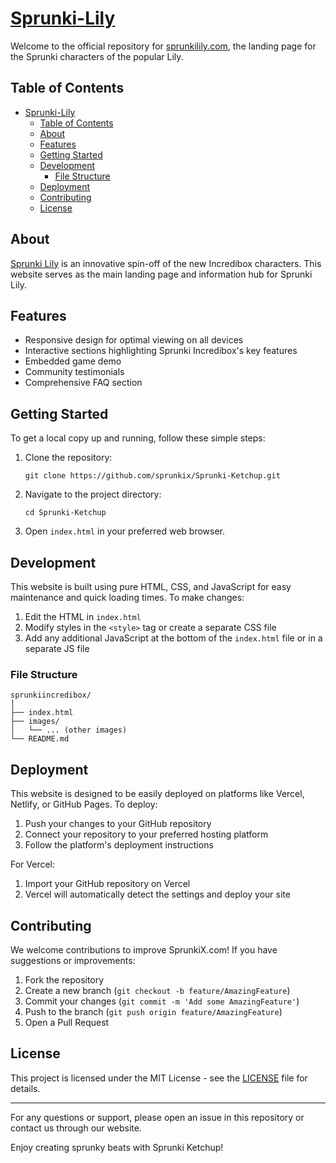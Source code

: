 # [Sprunki-Lily](sprunkilily.com)

Welcome to the official repository for [sprunkilily.com](https://sprunkilily.com/), the landing page for the Sprunki characters of the popular Lily.

## Table of Contents

- [Sprunki-Lily](#sprunki-lily)
  - [Table of Contents](#table-of-contents)
  - [About](#about)
  - [Features](#features)
  - [Getting Started](#getting-started)
  - [Development](#development)
    - [File Structure](#file-structure)
  - [Deployment](#deployment)
  - [Contributing](#contributing)
  - [License](#license)

## About

[Sprunki Lily](https://sprunkilily.com/) is an innovative spin-off of the new Incredibox characters. This website serves as the main landing page and information hub for Sprunki Lily.

## Features

- Responsive design for optimal viewing on all devices
- Interactive sections highlighting Sprunki Incredibox's key features
- Embedded game demo
- Community testimonials
- Comprehensive FAQ section

## Getting Started

To get a local copy up and running, follow these simple steps:

1. Clone the repository:
   ```
   git clone https://github.com/sprunkix/Sprunki-Ketchup.git
   ```
2. Navigate to the project directory:
   ```
   cd Sprunki-Ketchup
   ```
3. Open `index.html` in your preferred web browser.

## Development

This website is built using pure HTML, CSS, and JavaScript for easy maintenance and quick loading times. To make changes:

1. Edit the HTML in `index.html`
2. Modify styles in the `<style>` tag or create a separate CSS file
3. Add any additional JavaScript at the bottom of the `index.html` file or in a separate JS file

### File Structure

```
sprunkiincredibox/
│
├── index.html
├── images/
│   └── ... (other images)
└── README.md
```

## Deployment

This website is designed to be easily deployed on platforms like Vercel, Netlify, or GitHub Pages. To deploy:

1. Push your changes to your GitHub repository
2. Connect your repository to your preferred hosting platform
3. Follow the platform's deployment instructions

For Vercel:
1. Import your GitHub repository on Vercel
2. Vercel will automatically detect the settings and deploy your site

## Contributing

We welcome contributions to improve SprunkiX.com! If you have suggestions or improvements:

1. Fork the repository
2. Create a new branch (`git checkout -b feature/AmazingFeature`)
3. Commit your changes (`git commit -m 'Add some AmazingFeature'`)
4. Push to the branch (`git push origin feature/AmazingFeature`)
5. Open a Pull Request

## License

This project is licensed under the MIT License - see the [LICENSE](LICENSE) file for details.

---

For any questions or support, please open an issue in this repository or contact us through our website.

Enjoy creating sprunky beats with Sprunki Ketchup!